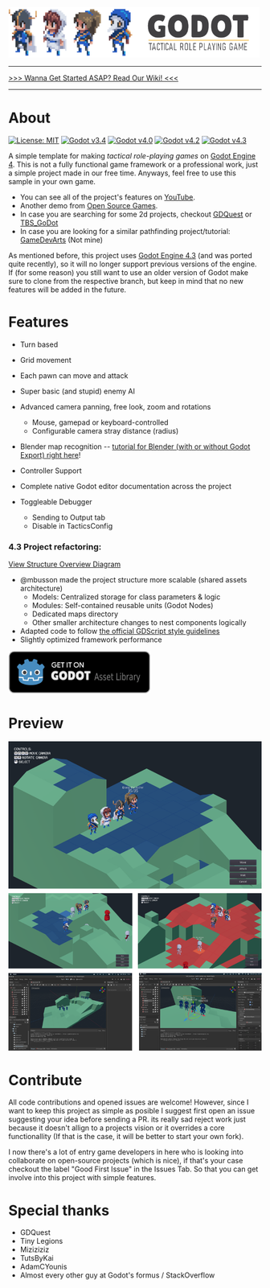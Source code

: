 ![banner](./docs/img/banner.png)
<hr>

[>>> Wanna Get Started ASAP? Read Our Wiki! <<<](https://github.com/ramaureirac/godot-tactical-rpg/wiki)

<hr>

# About
[![License: MIT](https://img.shields.io/badge/License-MIT-green.svg)](./LICENSE)
[![Godot v3.4](https://img.shields.io/badge/Godot-v3.4-blue.svg)](https://github.com/ramaureirac/godot-tactical-rpg/tree/release/godot-v3.4)
[![Godot v4.0](https://img.shields.io/badge/Godot-v4.0-blue.svg)](https://github.com/ramaureirac/godot-tactical-rpg/tree/release/godot-v4.0)
[![Godot v4.2](https://img.shields.io/badge/Godot-v4.2-blue.svg)](https://github.com/ramaureirac/godot-tactical-rpg/tree/release/godot-v4.2)
[![Godot v4.3](https://img.shields.io/badge/Godot-v4.3-blue.svg)](https://github.com/ramaureirac/godot-tactical-rpg/tree/release/godot-v4.3)


A simple template for making <i>tactical role-playing games</i> on [Godot Engine 4](https://godotengine.org/).
This is not a fully functional game framework or a professional work, just a simple project made in our free time. 
Anyways, feel free to use this sample in your own game. 

- You can see all of the project's features on [YouTube](https://youtu.be/lJKWlLwYDZY).
- Another demo from [Open Source Games](https://www.youtube.com/watch?v=-AY6KEdX_3E).
- In case you are searching for some 2d projects, checkout [GDQuest](https://github.com/GDQuest/godot-2d-tactical-rpg-movement) or [TBS_GoDot](https://github.com/ja-brouil/TBS_GoDot)
- In case you are looking for a similar pathfinding project/tutorial: [GameDevArts](https://www.youtube.com/watch?v=fYtwZdQTP5A) (Not mine)


As mentioned before, this project uses [Godot Engine 4.3](https://godotengine.org/) (and was ported quite recently), so it will no longer support previous versions of the engine. If (for some reason) you still want to use an older version of Godot make sure to clone from the respective branch, but keep in mind that no new features will be added in the future.


# Features

- Turn based
- Grid movement
- Each pawn can move and attack
- Super basic (and stupid) enemy AI 
- Advanced camera panning, free look, zoom and rotations
    - Mouse, gamepad or keyboard-controlled
    - Configurable camera stray distance (radius)
- Blender map recognition -- [tutorial for Blender (with or without Godot Export) right here](./docs/tutorials/how-to-create-maps/README.md)!
- Controller Support

- Complete native Godot editor documentation across the project
- Toggleable Debugger
    - Sending to Output tab
    - Disable in TacticsConfig

### 4.3 Project refactoring:
[View Structure Overview Diagram](https://github.com/user-attachments/assets/65bb6862-6e84-4149-af5a-047a04f413eb)
- @mbusson made the project structure more scalable (shared assets architecture)
    - Models: Centralized storage for class parameters & logic
    - Modules: Self-contained reusable units (Godot Nodes)
    - Dedicated maps directory
    - Other smaller architecture changes to nest components logically
- Adapted code to follow [the official GDScript style guidelines](https://docs.godotengine.org/en/stable/tutorials/scripting/gdscript/gdscript_styleguide.html#one-statement-per-line)
- Slightly optimized framework performance



[![asset-store](./docs/img/asset-store.png)](https://godotengine.org/asset-library/asset/1295)


# Preview

![preview](./docs/img/preview.png)

# Contribute

All code contributions and opened issues are welcome! However, since I want to keep this project as simple as posible I suggest first open an issue suggesting your idea before sending a PR. its really sad reject work just because it doesn't allign to a projects vision or it overrides a core functionallity (If that is the case, it will be better to start your own fork).

I now there's a lot of entry game developers in here who is looking into collaborate on open-source projects (which is nice), if that's your case checkout the label "Good First Issue" in the Issues Tab. So that you can get involve into this project with simple features.


# Special thanks

- GDQuest
- Tiny Legions
- Miziziziz
- TutsByKai
- AdamCYounis
- Almost every other guy at Godot's formus / StackOverflow
